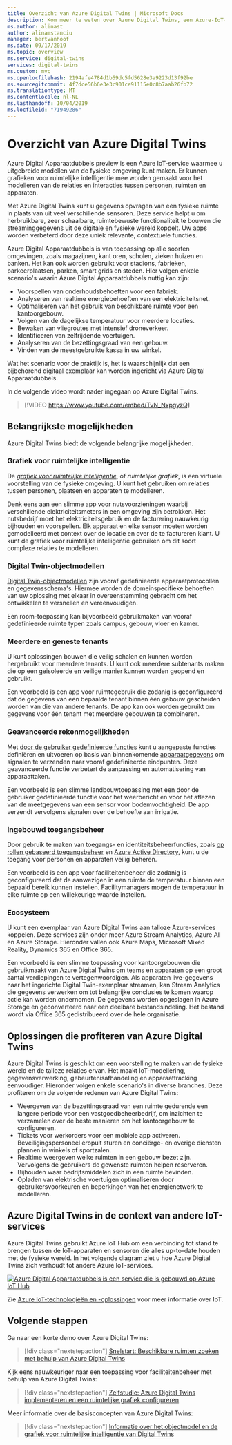 ```yaml
---
title: Overzicht van Azure Digital Twins | Microsoft Docs
description: Kom meer te weten over Azure Digital Twins, een Azure-IoT-oplossing voor ruimtelijke intelligentie.
ms.author: alinast
author: alinamstanciu
manager: bertvanhoof
ms.date: 09/17/2019
ms.topic: overview
ms.service: digital-twins
services: digital-twins
ms.custom: mvc
ms.openlocfilehash: 2194afe4784d1b59dc5fd5628e3a9223d13f92be
ms.sourcegitcommit: 4f7dce56b6e3e3c901ce91115e0c8b7aab26fb72
ms.translationtype: MT
ms.contentlocale: nl-NL
ms.lasthandoff: 10/04/2019
ms.locfileid: "71949286"
---
```

# <a name="overview-of-azure-digital-twins"></a>Overzicht van Azure Digital Twins

Azure Digital Apparaatdubbels preview is een Azure IoT-service waarmee u uitgebreide modellen van de fysieke omgeving kunt maken. Er kunnen grafieken voor ruimtelijke intelligentie mee worden gemaakt voor het modelleren van de relaties en interacties tussen personen, ruimten en apparaten.

Met Azure Digital Twins kunt u gegevens opvragen van een fysieke ruimte in plaats van uit veel verschillende sensoren. Deze service helpt u om herbruikbare, zeer schaalbare, ruimtebewuste functionaliteit te bouwen die streaminggegevens uit de digitale en fysieke wereld koppelt. Uw apps worden verbeterd door deze uniek relevante, contextuele functies. 

Azure Digital Apparaatdubbels is van toepassing op alle soorten omgevingen, zoals magazijnen, kant oren, scholen, zieken huizen en banken. Het kan ook worden gebruikt voor stadions, fabrieken, parkeerplaatsen, parken, smart grids en steden. Hier volgen enkele scenario's waarin Azure Digital Apparaatdubbels nuttig kan zijn:

- Voorspellen van onderhoudsbehoeften voor een fabriek.
- Analyseren van realtime energiebehoeften van een elektriciteitsnet.
- Optimaliseren van het gebruik van beschikbare ruimte voor een kantoorgebouw.
- Volgen van de dagelijkse temperatuur voor meerdere locaties.
- Bewaken van vliegroutes met intensief droneverkeer.
- Identificeren van zelfrijdende voertuigen.
- Analyseren van de bezettingsgraad van een gebouw.
- Vinden van de meestgebruikte kassa in uw winkel.

Wat het scenario voor de praktijk is, het is waarschijnlijk dat een bijbehorend digitaal exemplaar kan worden ingericht via Azure Digital Apparaatdubbels.

In de volgende video wordt nader ingegaan op Azure Digital Twins.

> [!VIDEO https://www.youtube.com/embed/TvN_NxpgyzQ]

## <a name="key-capabilities"></a>Belangrijkste mogelijkheden

Azure Digital Twins biedt de volgende belangrijke mogelijkheden.

### <a name="spatial-intelligence-graph"></a>Grafiek voor ruimtelijke intelligentie

De [*grafiek voor ruimtelijke intelligentie*](./concepts-objectmodel-spatialgraph.md#spatial-intelligence-graph), of *ruimtelijke grafiek*, is een virtuele voorstelling van de fysieke omgeving. U kunt het gebruiken om relaties tussen personen, plaatsen en apparaten te modelleren.

Denk eens aan een slimme app voor nutsvoorzieningen waarbij verschillende elektriciteitsmeters in een omgeving zijn betrokken. Het nutsbedrijf moet het elektriciteitsgebruik en de facturering nauwkeurig bijhouden en voorspellen. Elk apparaat en elke sensor moeten worden gemodelleerd met context over de locatie en over de te factureren klant. U kunt de grafiek voor ruimtelijke intelligentie gebruiken om dit soort complexe relaties te modelleren.

### <a name="digital-twin-object-models"></a>Digital Twin-objectmodellen

[Digital Twin-objectmodellen](./concepts-objectmodel-spatialgraph.md#digital-twins-object-models) zijn vooraf gedefinieerde apparaatprotocollen en gegevensschema's. Hiermee worden de domeinspecifieke behoeften van uw oplossing met elkaar in overeenstemming gebracht om het ontwikkelen te versnellen en vereenvoudigen.

Een room-toepassing kan bijvoorbeeld gebruikmaken van vooraf gedefinieerde ruimte typen zoals campus, gebouw, vloer en kamer.

### <a name="multiple-and-nested-tenants"></a>Meerdere en geneste tenants

U kunt oplossingen bouwen die veilig schalen en kunnen worden hergebruikt voor meerdere tenants. U kunt ook meerdere subtenants maken die op een geïsoleerde en veilige manier kunnen worden geopend en gebruikt.

Een voorbeeld is een app voor ruimtegebruik die zodanig is geconfigureerd dat de gegevens van een bepaalde tenant binnen één gebouw gescheiden worden van die van andere tenants. De app kan ook worden gebruikt om gegevens voor één tenant met meerdere gebouwen te combineren.

### <a name="advanced-compute-capabilities"></a>Geavanceerde rekenmogelijkheden

Met [door de gebruiker gedefinieerde functies](./concepts-user-defined-functions.md) kunt u aangepaste functies definiëren en uitvoeren op basis van binnenkomende [apparaatgegevens](./concepts-device-ingress.md) om signalen te verzenden naar vooraf gedefinieerde eindpunten. Deze geavanceerde functie verbetert de aanpassing en automatisering van apparaattaken.

Een voorbeeld is een slimme landbouwtoepassing met een door de gebruiker gedefinieerde functie voor het weerbericht en voor het aflezen van de meetgegevens van een sensor voor bodemvochtigheid. De app verzendt vervolgens signalen over de behoefte aan irrigatie.

### <a name="built-in-access-control"></a>Ingebouwd toegangsbeheer

Door gebruik te maken van toegangs- en identiteitsbeheerfuncties, zoals [op rollen gebaseerd toegangsbeheer](./security-role-based-access-control.md) en [Azure Active Directory](./security-authenticating-apis.md), kunt u de toegang voor personen en apparaten veilig beheren.

Een voorbeeld is een app voor faciliteitenbeheer die zodanig is geconfigureerd dat de aanwezigen in een ruimte de temperatuur binnen een bepaald bereik kunnen instellen. Facilitymanagers mogen de temperatuur in elke ruimte op een willekeurige waarde instellen.

### <a name="ecosystem"></a>Ecosysteem

U kunt een exemplaar van Azure Digital Twins aan talloze Azure-services koppelen. Deze services zijn onder meer Azure Stream Analytics, Azure AI en Azure Storage. Hieronder vallen ook Azure Maps, Microsoft Mixed Reality, Dynamics 365 en Office 365.

Een voorbeeld is een slimme toepassing voor kantoorgebouwen die gebruikmaakt van Azure Digital Twins om teams en apparaten op een groot aantal verdiepingen te vertegenwoordigen. Als apparaten live-gegevens naar het ingerichte Digital Twin-exemplaar streamen, kan Stream Analytics die gegevens verwerken om tot belangrijke conclusies te komen waarop actie kan worden ondernomen. De gegevens worden opgeslagen in Azure Storage en geconverteerd naar een deelbare bestandsindeling. Het bestand wordt via Office 365 gedistribueerd over de hele organisatie.

## <a name="solutions-that-benefit-from-azure-digital-twins"></a>Oplossingen die profiteren van Azure Digital Twins

Azure Digital Twins is geschikt om een voorstelling te maken van de fysieke wereld en de talloze relaties ervan. Het maakt IoT-modellering, gegevensverwerking, gebeurtenisafhandeling en apparaattracking eenvoudiger. Hieronder volgen enkele scenario's in diverse branches. Deze profiteren om de volgende redenen van Azure Digital Twins:

* Weergeven van de bezettingsgraad van een ruimte gedurende een langere periode voor een vastgoedbeheerbedrijf, om inzichten te verzamelen over de beste manieren om het kantoorgebouw te configureren.
* Tickets voor werkorders voor een mobiele app activeren. Beveiligingspersoneel eropuit sturen en conciërge- en overige diensten plannen in winkels of sportzalen.
* Realtime weergeven welke ruimten in een gebouw bezet zijn. Vervolgens de gebruikers de gewenste ruimten helpen reserveren.
* Bijhouden waar bedrijfsmiddelen zich in een ruimte bevinden.
* Opladen van elektrische voertuigen optimaliseren door gebruikersvoorkeuren en beperkingen van het energienetwerk te modelleren.

## <a name="azure-digital-twins-in-the-context-of-other-iot-services"></a>Azure Digital Twins in de context van andere IoT-services

Azure Digital Twins gebruikt Azure IoT Hub om een verbinding tot stand te brengen tussen de IoT-apparaten en sensoren die alles up-to-date houden met de fysieke wereld. In het volgende diagram ziet u hoe Azure Digital Twins zich verhoudt tot andere Azure IoT-services.

[![Azure Digital Apparaatdubbels is een service die is gebouwd op Azure IoT Hub](media/overview/azure-digital-twins-in-iot-ecosystem.png)](media/overview/azure-digital-twins-in-iot-ecosystem.png#lightbox)

Zie [Azure IoT-technologieën en -oplossingen](../iot-fundamentals/iot-services-and-technologies.md) voor meer informatie over IoT.

## <a name="next-steps"></a>Volgende stappen

Ga naar een korte demo over Azure Digital Twins:

>[!div class="nextstepaction"]
>[Snelstart: Beschikbare ruimten zoeken met behulp van Azure Digital Twins](./quickstart-view-occupancy-dotnet.md)

Kijk eens nauwkeuriger naar een toepassing voor faciliteitenbeheer met behulp van Azure Digital Twins:

>[!div class="nextstepaction"]
>[Zelfstudie: Azure Digital Twins implementeren en een ruimtelijke grafiek configureren](./tutorial-facilities-setup.md)

Meer informatie over de basisconcepten van Azure Digital Twins:

>[!div class="nextstepaction"]
>[Informatie over het objectmodel en de grafiek voor ruimtelijke intelligentie van Digital Twins](./concepts-objectmodel-spatialgraph.md)